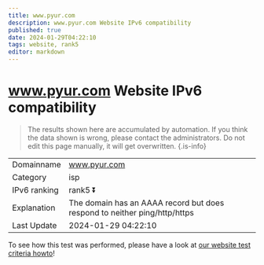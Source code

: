 ```yaml
---
title: www.pyur.com
description: www.pyur.com Website IPv6 compatibility
published: true
date: 2024-01-29T04:22:10
tags: website, rank5
editor: markdown
---
```


# www.pyur.com Website IPv6 compatibility

> The results shown here are accumulated by automation. If you think the data shown is wrong, please contact the administrators. 
> Do not edit this page manually, it will get overwritten.
{.is-info}


|   |   |
| - | - |
| Domainname | www.pyur.com
| Category | isp |
| IPv6 ranking | rank5 :arrow_double_down: |
| Explanation | The domain has an AAAA record but does respond to neither ping/http/https |
| Last Update | 2024-01-29 04:22:10 |

To see how this test was performed, please have a look at [our website test criteria howto](/howto/testcriteria/website)!

